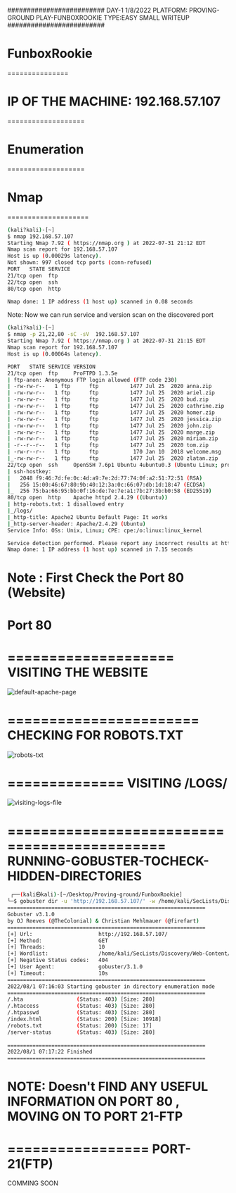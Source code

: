 #########################
DAY-1 1/8/2022
PLATFORM: PROVING-GROUND
PLAY-FUNBOXROOKIE
TYPE:EASY
SMALL WRITEUP
#########################

# FunboxRookie
===============

# IP OF THE MACHINE: 192.168.57.107

===================
# Enumeration
===================

# Nmap
====================

```bash
(kali?kali)-[~]
$ nmap 192.168.57.107
Starting Nmap 7.92 ( https://nmap.org ) at 2022-07-31 21:12 EDT
Nmap scan report for 192.168.57.107
Host is up (0.00029s latency).
Not shown: 997 closed tcp ports (conn-refused)
PORT   STATE SERVICE
21/tcp open  ftp
22/tcp open  ssh
80/tcp open  http

Nmap done: 1 IP address (1 host up) scanned in 0.08 seconds
```

Note: Now we can run service and version scan on the discovered port 

```bash
(kali?kali)-[~]
$ nmap -p 21,22,80 -sC -sV  192.168.57.107 
Starting Nmap 7.92 ( https://nmap.org ) at 2022-07-31 21:15 EDT
Nmap scan report for 192.168.57.107
Host is up (0.00064s latency).

PORT   STATE SERVICE VERSION
21/tcp open  ftp     ProFTPD 1.3.5e
| ftp-anon: Anonymous FTP login allowed (FTP code 230)
| -rw-rw-r--   1 ftp      ftp          1477 Jul 25  2020 anna.zip
| -rw-rw-r--   1 ftp      ftp          1477 Jul 25  2020 ariel.zip
| -rw-rw-r--   1 ftp      ftp          1477 Jul 25  2020 bud.zip
| -rw-rw-r--   1 ftp      ftp          1477 Jul 25  2020 cathrine.zip
| -rw-rw-r--   1 ftp      ftp          1477 Jul 25  2020 homer.zip
| -rw-rw-r--   1 ftp      ftp          1477 Jul 25  2020 jessica.zip
| -rw-rw-r--   1 ftp      ftp          1477 Jul 25  2020 john.zip
| -rw-rw-r--   1 ftp      ftp          1477 Jul 25  2020 marge.zip
| -rw-rw-r--   1 ftp      ftp          1477 Jul 25  2020 miriam.zip
| -r--r--r--   1 ftp      ftp          1477 Jul 25  2020 tom.zip
| -rw-r--r--   1 ftp      ftp           170 Jan 10  2018 welcome.msg
|_-rw-rw-r--   1 ftp      ftp          1477 Jul 25  2020 zlatan.zip
22/tcp open  ssh     OpenSSH 7.6p1 Ubuntu 4ubuntu0.3 (Ubuntu Linux; protocol 2.0)
| ssh-hostkey: 
|   2048 f9:46:7d:fe:0c:4d:a9:7e:2d:77:74:0f:a2:51:72:51 (RSA)
|   256 15:00:46:67:80:9b:40:12:3a:0c:66:07:db:1d:18:47 (ECDSA)
|_  256 75:ba:66:95:bb:0f:16:de:7e:7e:a1:7b:27:3b:b0:58 (ED25519)
80/tcp open  http    Apache httpd 2.4.29 ((Ubuntu))
| http-robots.txt: 1 disallowed entry 
|_/logs/
|_http-title: Apache2 Ubuntu Default Page: It works
|_http-server-header: Apache/2.4.29 (Ubuntu)
Service Info: OSs: Unix, Linux; CPE: cpe:/o:linux:linux_kernel

Service detection performed. Please report any incorrect results at https://nmap.org/submit/ .
Nmap done: 1 IP address (1 host up) scanned in 7.15 seconds

```

# Note : First Check the Port 80 (Website)

# Port 80 
====================
VISITING THE WEBSITE
=====================

![default-apache-page](https://user-images.githubusercontent.com/98345027/182064150-1e95a223-4d20-4b5a-baf3-05c343f95c5e.png)


=======================
CHECKING FOR ROBOTS.TXT
========================

![robots-txt](https://user-images.githubusercontent.com/98345027/182064259-f9152743-b519-485c-8150-cc63b3b18d8f.png)


==============
VISITING /LOGS/
================
![visiting-logs-file](https://user-images.githubusercontent.com/98345027/182064545-6e386414-72ba-4901-ab8e-dcd03b6edad8.png)


=============================================
RUNNING-GOBUSTER-TOCHECK-HIDDEN-DIRECTORIES
==============================================
```BASH
 ┌──(kali㉿kali)-[~/Desktop/Proving-ground/FunboxRookie]
└─$ gobuster dir -u 'http://192.168.57.107/' -w /home/kali/SecLists/Discovery/Web-Content/common.txt
===============================================================
Gobuster v3.1.0
by OJ Reeves (@TheColonial) & Christian Mehlmauer (@firefart)
===============================================================
[+] Url:                     http://192.168.57.107/
[+] Method:                  GET
[+] Threads:                 10
[+] Wordlist:                /home/kali/SecLists/Discovery/Web-Content/common.txt
[+] Negative Status codes:   404
[+] User Agent:              gobuster/3.1.0
[+] Timeout:                 10s
===============================================================
2022/08/1 07:16:03 Starting gobuster in directory enumeration mode
===============================================================
/.hta                 (Status: 403) [Size: 280]
/.htaccess            (Status: 403) [Size: 280]
/.htpasswd            (Status: 403) [Size: 280]
/index.html           (Status: 200) [Size: 10918]
/robots.txt           (Status: 200) [Size: 17]   
/server-status        (Status: 403) [Size: 280]  
                                                 
===============================================================
2022/08/1 07:17:22 Finished
===============================================================
```

# NOTE: Doesn't FIND ANY USEFUL INFORMATION ON PORT 80 , MOVING ON TO PORT 21-FTP

=================
PORT-21(FTP)
==========================

COMMING SOON
